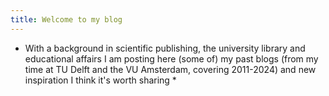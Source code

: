 ```yaml
---
title: Welcome to my blog
---
```


* With a background in scientific publishing, the university library and educational affairs I am posting here (some of) my past blogs (from my time at TU Delft and the VU Amsterdam, covering 2011-2024) and new inspiration I think it's worth sharing *
